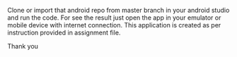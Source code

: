 Clone or import that android repo from master branch in your android studio and run the code.
For see the result just open the app in your emulator or mobile device with internet connection.
This application is created as per instruction provided in assignment file.

Thank you
